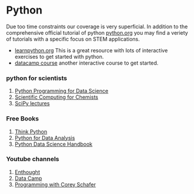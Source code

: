 Python
=======================


Due too time constraints our coverage is very superficial.  In addition to the comprehensive official tutorial of python [python.org](https://docs.python.org/3/tutorial/) you may find a veriety of tutorials with a specific focus on STEM applications.  

-  [learnpython.org](https://www.learnpython.org/) This is a great resource with lots of interactive exercises to get started with python.
-  [datacamp course](https://app.datacamp.com/learn/courses/intro-to-python-for-data-science) another interactive course to get started.
 

### python for scientists

   1. [Python Programming for Data Science](https://www.tomasbeuzen.com/python-programming-for-data-science/README.html)
   2. [Scientific Computing for Chemists](https://weisscharlesj.github.io/SciCompforChemists/intro.html)
   3. [SciPy lectures](http://scipy-lectures.org/index.html)

### Free Books

   1. [Think Python](https://greenteapress.com/wp/think-python/)
   2. [Python for Data Analysis](https://wesmckinney.com/book/)
   3. [Python Data Science Handbook](https://jakevdp.github.io/PythonDataScienceHandbook/)

### Youtube channels

  1. [Enthought](https://www.youtube.com/c/enthought/videos)
  2. [Data Camp](https://www.youtube.com/c/Datacamp/videos)
  3. [Programming with Corey Schafer](https://www.youtube.com/c/Coreyms/videos)
